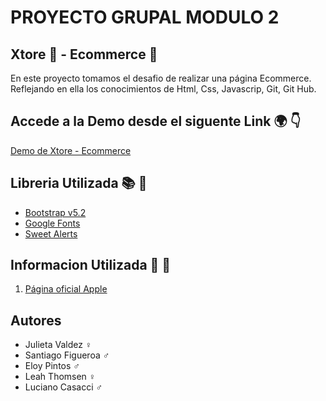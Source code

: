 # PROYECTO GRUPAL MODULO 2


## Xtore 📱 - Ecommerce 🏬


En este proyecto tomamos el desafio de realizar una página Ecommerce. Reflejando en ella los conocimientos de Html, Css, Javascrip, Git, Git Hub.

## Accede a la Demo desde el siguente Link 🌍 👇

[Demo de Xtore - Ecommerce]()

## Libreria Utilizada 📚 📖

- [Bootstrap v5.2](https://getbootstrap.com/) 
- [Google Fonts](https://fonts.google.com/)
- [Sweet Alerts](https://sweetalert2.github.io/)

## Informacion Utilizada 📝 📎
1. [Página oficial Apple](https://www.apple.com/la/)



## Autores  

- Julieta Valdez ♀
- Santiago Figueroa ♂
- Eloy Pintos ♂
- Leah Thomsen ♀
- Luciano Casacci ♂








